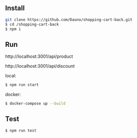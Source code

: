 ## Install

```bash
git clone https://github.com/Dauno/shopping-cart-back.git
$ cd /shopping-cart-back
$ npm i
```

## Run

http://localhost:3001/api/product

http://localhost:3001/api/discount

local:
```bash
$ npm run start
```

docker:
```bash
$ docker-compose up --build
```

## Test
```bash
$ npm run test
```